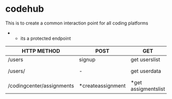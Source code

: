 # codehub
This is to create a common interaction point for all coding platforms

* - its a protected endpoint


|HTTP METHOD                 | POST              | GET                | PUT               | DELETE            | 
| -------------------------- | ----------------- | ------------------ | ----------------- | ----------------- |  
|/users                      | signup            | get userslist      |          -        |  -                |
|/users/<username>           | -                 | get userdata       |  *update userdata |  -                |
|/codingcenter/assignments   | *createassignment | *get assigmentslist| -                 |  -                |
